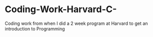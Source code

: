 # Coding-Work-Harvard-C-
Coding work from when I did a 2 week program at Harvard to get an introduction to Programming
